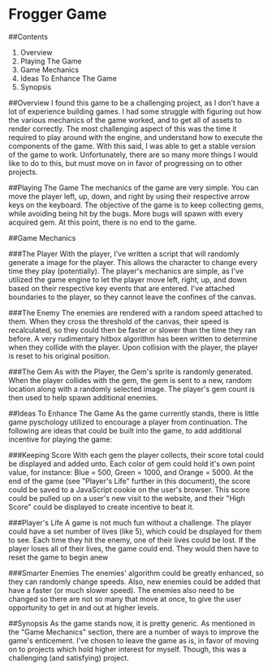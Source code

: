 # Frogger Game

##Contents

1. Overview
2. Playing The Game
3. Game Mechanics
4. Ideas To Enhance The Game
5. Synopsis

##Overview
I found this game to be a challenging project, as I don't have a lot of experience building games. I had some struggle with figuring out how the various mechanics of the game worked, and to get all of assets to render correctly. The most challenging aspect of this was the time it required to play around with the engine, and understand how to execute the components of the game. With this said, I was able to get a stable version of the game to work. Unfortunately, there are so many more things I would like to do to this, but must move on in favor of progressing on to other projects.

##Playing The Game
The mechanics of the game are very simple. You can move the player left, up, down, and right by using their respective arrow keys on the keyboard. The objective of the game is to keep collecting gems, while avoiding being hit by the bugs. More bugs will spawn with every acquired gem. At this point, there is no end to the game.

##Game Mechanics

###The Player
With the player, I've written a script that will randomly generate a image for the player. This allows the character to change every time they play (potentially). The player's mechanics are simple, as I've utilized the game engine to let the player move left, right, up, and down based on their respective key events that are entered. I've attached boundaries to the player, so they cannot leave the confines of the canvas.

###The Enemy
The enemies are rendered with a random speed attached to them. When they cross the threshold of the canvas, their speed is recalculated, so they could then be faster or slower than the time they ran before. A very rudimentary hitbox algorithm has been written to determine when they collide with the player. Upon collision with the player, the player is reset to his original position.

###The Gem
As with the Player, the Gem's sprite is randomly generated. When the player collides with the gem, the gem is sent to a new, random location along with a randomly selected image. The player's gem count is then used to help spawn additional enemies.

##Ideas To Enhance The Game
As the game currently stands, there is little game pyschology utilized to encourage a player from continuation. The following are ideas that could be built into the game, to add additional incentive for playing the game:

###Keeping Score
With each gem the player collects, their score total could be displayed and added unto. Each color of gem could hold it's own point value, for instance: Blue = 500, Green = 1000, and Orange = 5000. At the end of the game (see "Player's Life" further in this document), the score could be saved to a JavaScript cookie on the user's browser. This score could be pulled up on a user's new visit to the website, and their "High Score" could be displayed to create incentive to beat it.

###Player's Life
A game is not much fun without a challenge. The player could have a set number of lives (like 5), which could be displayed for them to see. Each time they hit the enemy, one of their lives could be lost. If the player loses all of their lives, the game could end. They would then have to reset the game to begin anew

###Smarter Enemies
The enemies' algorithm could be greatly enhanced, so they can randomly change speeds. Also, new enemies could be added that have a faster (or much slower speed). The enemies also need to be changed so there are not so many that move at once, to give the user opportunity to get in and out at higher levels.

##Synopsis
As the game stands now, it is pretty generic. As mentioned in the "Game Mechanics" section, there are a number of ways to improve the game's enticement. I've chosen to leave the game as is, in favor of moving on to projects which hold higher interest for myself. Though, this was a challenging (and satisfying) project.